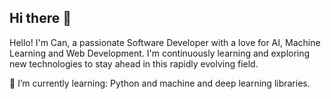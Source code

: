 ## Hi there 👋

<!--
**uludagcan/uludagcan** is a ✨ _special_ ✨ repository because its `README.md` (this file) appears on your GitHub profile.

Here are some ideas to get you started:

- 🔭 I’m currently working on ...
- 🌱 I’m currently learning ...
- 👯 I’m looking to collaborate on ...
- 🤔 I’m looking for help with ...
- 💬 Ask me about ...
- 📫 How to reach me: ...
- 😄 Pronouns: ...
- ⚡ Fun fact: ...
-->
Hello! I'm Can, a passionate Software Developer with a love for  AI, Machine Learning and Web Development. I'm continuously learning and exploring new technologies to stay ahead in this rapidly evolving field.

🌱 I’m currently learning: 
Python and machine and deep learning libraries.
